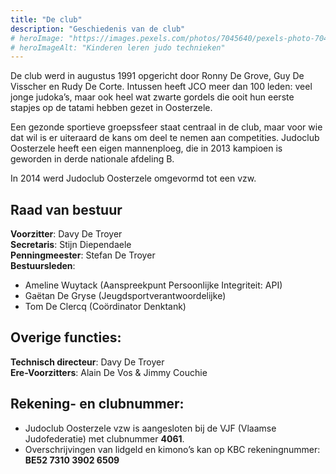 ```yaml
---
title: "De club"
description: "Geschiedenis van de club"
# heroImage: "https://images.pexels.com/photos/7045640/pexels-photo-7045640.jpeg?auto=compress&cs=tinysrgb&w=800"
# heroImageAlt: "Kinderen leren judo technieken"
---
```


De club werd in augustus 1991 opgericht door Ronny De Grove, Guy De Visscher en Rudy De Corte. Intussen heeft JCO meer dan 100 leden: veel jonge judoka’s, maar ook heel wat zwarte gordels die ooit hun eerste stapjes op de tatami hebben gezet in Oosterzele.

Een gezonde sportieve groepssfeer staat centraal in de club, maar voor wie dat wil is er uiteraard de kans om deel te nemen aan competities. Judoclub Oosterzele heeft een eigen mannenploeg, die in 2013 kampioen is geworden in derde nationale afdeling B.

In 2014 werd Judoclub Oosterzele omgevormd tot een vzw.

## Raad van bestuur

**Voorzitter**: Davy De Troyer \
**Secretaris**: Stijn Diependaele \
**Penningmeester**: Stefan De Troyer \
**Bestuursleden**:

- Ameline Wuytack (Aanspreekpunt Persoonlijke Integriteit: API)
- Gaëtan De Gryse (Jeugdsportverantwoordelijke)
- Tom De Clercq (Coördinator Denktank)

## Overige functies:

**Technisch directeur**: Davy De Troyer \
**Ere-Voorzitters**: Alain De Vos & Jimmy Couchie

## Rekening- en clubnummer:

- Judoclub Oosterzele vzw is aangesloten bij de VJF (Vlaamse Judofederatie) met clubnummer **4061**.
- Overschrijvingen van lidgeld en kimono’s kan op KBC rekeningnummer: \
  **BE52 7310 3902 6509**

<!-- TODO: rekeningnummer -->
